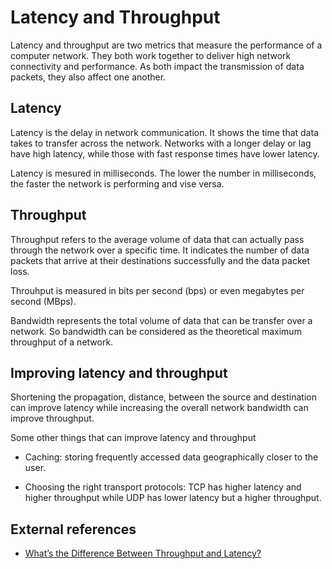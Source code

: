 # Latency and Throughput

Latency and throughput are two metrics that measure the performance of a computer network. They both work together to deliver high network connectivity and performance. As both impact the transmission of data packets, they also affect one another.

## Latency

Latency is the delay in network communication. It shows the time that data takes to transfer across the network.
Networks with a longer delay or lag have high latency, while those with fast response times have lower latency.

Latency is mesured in milliseconds. The lower the number in milliseconds, the faster the network is performing and vise versa.

## Throughput

Throughput refers to the average volume of data that can actually pass through the network over a specific time. It indicates the number of data packets that arrive at their destinations successfully and the data packet loss.

Throuhput is measured in bits per second (bps) or even megabytes per second (MBps).

Bandwidth represents the total volume of data that can be transfer over a network. So bandwidth can be considered as the theoretical maximum throughput of a network.

## Improving latency and throughput

Shortening the propagation, distance, between the source and destination can improve latency while increasing the overall network bandwidth can improve throughput.

Some other things that can improve latency and throughput

- Caching: storing frequently accessed data geographically closer to the user.

- Choosing the right transport protocols: TCP has higher latency and higher throughput while UDP has lower latency but a higher throughput.

## External references

- [What’s the Difference Between Throughput and Latency?](https://aws.amazon.com/compare/the-difference-between-throughput-and-latency/)
